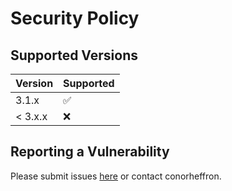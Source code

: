 # Security Policy

## Supported Versions

| Version | Supported          |
| ------- | ------------------ |
| 3.1.x   | :white_check_mark: |
| < 3.x.x   | :x:                |

## Reporting a Vulnerability

Please submit issues [here](https://github.com/conorheffron/cron-job-sample/issues) or contact conorheffron.
